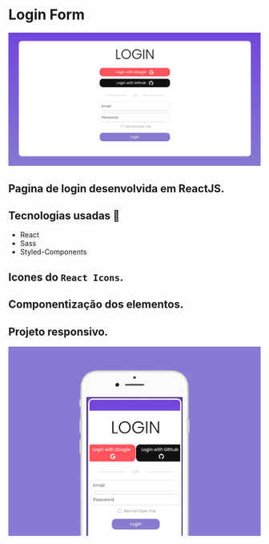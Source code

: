 # Login Form

![capa](login/src/assets/screen.png)

## Pagina de login desenvolvida em ReactJS.

## Tecnologias usadas 🚀

<ul>
    <li>React</li>
    <li>Sass</li>
    <li>Styled-Components</li>
</ul>


## Icones do `React Icons`.
## Componentização dos elementos.
## Projeto responsivo.
![mobile](login/src/assets/mobile.png)